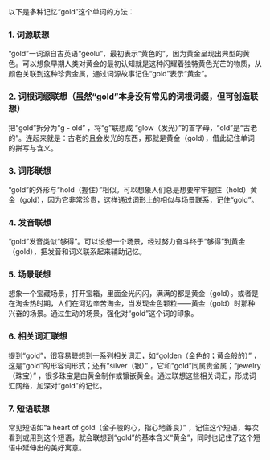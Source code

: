 以下是多种记忆“gold”这个单词的方法：

### 1. 词源联想
“gold”一词源自古英语“geolu”，最初表示“黄色的”，因为黄金呈现出典型的黄色。可以想象早期人类对黄金的最初认知就是这种闪耀着独特黄色光芒的物质，从颜色关联到这种珍贵金属，通过词源故事记住“gold”表示“黄金”。 

### 2. 词根词缀联想（虽然“gold”本身没有常见的词根词缀，但可创造联想）
把“gold”拆分为“g - old” ，将“g”联想成 “glow（发光）”的首字母，“old”是“古老的”。连起来就是：古老的且会发光的东西，那就是黄金（gold），借此记住单词的拼写与含义。 

### 3. 词形联想
“gold”的外形与“hold（握住）”相似。可以想象人们总是想要牢牢握住（hold）黄金（gold），因为它非常珍贵，这样通过词形上的相似与场景联系，记住“gold”。 

### 4. 发音联想
“gold”发音类似“够得”。可以设想一个场景，经过努力奋斗终于“够得”到黄金（gold），把发音和词义联系起来辅助记忆。 

### 5. 场景联想
想象一个宝藏场景，打开宝箱，里面金光闪闪，满满的都是黄金（gold）。或者是在淘金热时期，人们在河边辛苦淘金，当发现金色颗粒——黄金（gold）时那种兴奋的场景。通过生动的场景，强化对“gold”这个词的印象。 

### 6. 相关词汇联想
提到“gold”，很容易联想到一系列相关词汇，如“golden（金色的；黄金般的）” ，这是“gold”的形容词形式；还有“silver（银）” ，它和“gold”同属贵金属；“jewelry（珠宝）” ，很多珠宝是由黄金制作或镶嵌黄金。通过联想这些相关词汇，形成词汇网络，加深对“gold”的记忆。 

### 7. 短语联想
常见短语如“a heart of gold（金子般的心，指心地善良）” ，记住这个短语，每次看到或用到这个短语，就会联想到“gold”的基本含义“黄金”，同时也记住了这个短语中延伸出的美好寓意。 